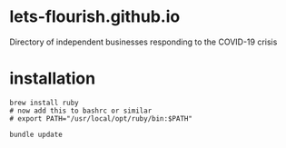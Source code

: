 # lets-flourish.github.io
Directory of independent businesses responding to the COVID-19 crisis

# installation

```
brew install ruby
# now add this to bashrc or similar
# export PATH="/usr/local/opt/ruby/bin:$PATH"

bundle update
```